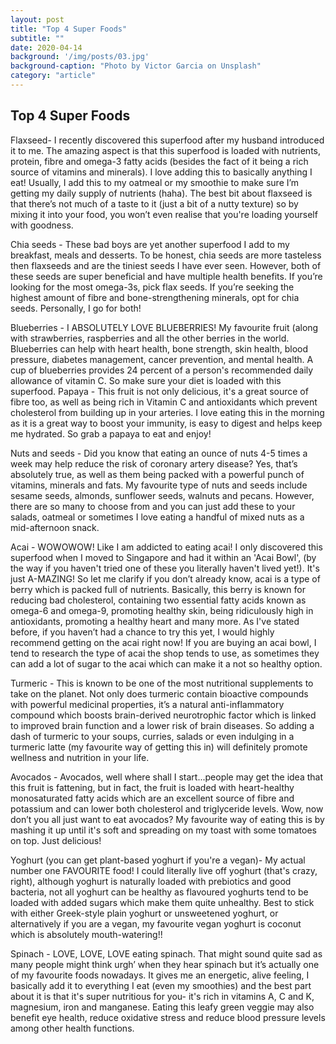 ```yaml
---
layout: post
title: "Top 4 Super Foods"
subtitle: ""
date: 2020-04-14
background: '/img/posts/03.jpg'
background-caption: "Photo by Victor Garcia on Unsplash"
category: "article"
---
```

## Top 4 Super Foods

Flaxseed- I recently discovered this superfood after my husband introduced it to me. The amazing aspect is that this superfood is loaded with nutrients, protein, fibre and omega-3 fatty acids (besides the fact of it being a rich source of vitamins and minerals). I love adding this to basically anything I eat! Usually, I add this to my oatmeal or my smoothie to make sure I’m getting my daily supply of nutrients (haha). The best bit about flaxseed is that there’s not much of a taste to it (just a bit of a nutty texture) so by mixing it into your food, you won’t even realise that you're loading yourself with goodness.

Chia seeds - These bad boys are yet another superfood I add to my breakfast, meals and desserts. To be honest, chia seeds are more tasteless then flaxseeds and are the tiniest seeds I have ever seen. However, both of these seeds are super beneficial and have multiple health benefits. If you’re looking for the most omega-3s, pick flax seeds. If you’re seeking the highest amount of fibre and bone-strengthening minerals, opt for chia seeds. Personally, I go for both!

Blueberries - I ABSOLUTELY LOVE BLUEBERRIES! My favourite fruit (along with strawberries, raspberries and all the other berries in the world. Blueberries can help with heart health, bone strength, skin health, blood pressure, diabetes management, cancer prevention, and mental health. A cup of blueberries provides 24 percent of a person's recommended daily allowance of vitamin C. So make sure your diet is loaded with this superfood.
Papaya - This fruit is not only delicious, it's a great source of fibre too, as well as being rich in Vitamin C and antioxidants which prevent cholesterol from building up in your arteries. I love eating this in the morning as it is a great way to boost your immunity, is easy to digest and helps keep me hydrated. So grab a papaya to eat and enjoy!

Nuts and seeds - Did you know that eating an ounce of nuts 4-5 times a week may help reduce the risk of coronary artery disease? Yes, that’s absolutely true, as well as them being packed with a powerful punch of vitamins, minerals and fats. My favourite type of nuts and seeds include sesame seeds, almonds, sunflower seeds, walnuts and pecans. However, there are so many to choose from and you can just add these to your salads, oatmeal or sometimes I love eating a handful of mixed nuts as a mid-afternoon snack.

Acai - WOWOWOW! Like I am addicted to eating acai! I only discovered this superfood when I moved to Singapore and had it within an 'Acai Bowl', (by the way if you haven't tried one of these you literally haven't lived yet!). It's just A-MAZING! So let me clarify if you don’t already know, acai is a type of berry which is packed full of nutrients. Basically, this berry is known for reducing bad cholesterol, containing two essential fatty acids known as omega-6 and omega-9, promoting healthy skin, being ridiculously high in antioxidants, promoting a healthy heart and many more. As I've stated before, if you haven’t had a chance to try this yet, I would highly recommend getting on the acai right now! If you are buying an acai bowl, I tend to research the type of acai the shop tends to use, as sometimes they can add a lot of sugar to the acai which can make it a not so healthy option.

Turmeric - This is known to be one of the most nutritional supplements to take on the planet. Not only does turmeric contain bioactive compounds with powerful medicinal properties, it’s a natural anti-inflammatory compound which boosts brain-derived neurotrophic factor which is linked to improved brain function and a lower risk of brain diseases. So adding a dash of turmeric to your soups, curries, salads or even indulging in a turmeric latte (my favourite way of getting this in) will definitely promote wellness and nutrition in your life.

Avocados - Avocados, well where shall I start...people may get the idea that this fruit is fattening, but in fact, the fruit is loaded with heart-healthy monosaturated fatty acids which are an excellent source of fibre and potassium and can lower both cholesterol and triglyceride levels. Wow, now don’t you all just want to eat avocados? My favourite way of eating this is by mashing it up until it's soft and spreading on my toast with some tomatoes on top. Just delicious!

Yoghurt (you can get plant-based yoghurt if you're a vegan)- My actual number one FAVOURITE food! I could literally live off yoghurt (that's crazy, right), although yoghurt is naturally loaded with prebiotics and good bacteria, not all yoghurt can be healthy as flavoured yoghurts tend to be loaded with added sugars which make them quite unhealthy. Best to stick with either Greek-style plain yoghurt or unsweetened yoghurt, or alternatively if you are a vegan, my favourite vegan yoghurt is coconut which is absolutely mouth-watering!!

Spinach - LOVE, LOVE, LOVE eating spinach. That might sound quite sad as many people might think urgh’ when they hear spinach but it’s actually one of my favourite foods nowadays. It gives me an energetic, alive feeling, I basically add it to everything I eat (even my smoothies) and the best part about it is that it's super nutritious for you- it's rich in vitamins A, C and K, magnesium, iron and manganese. Eating this leafy green veggie may also benefit eye health, reduce oxidative stress and reduce blood pressure levels among other health functions.